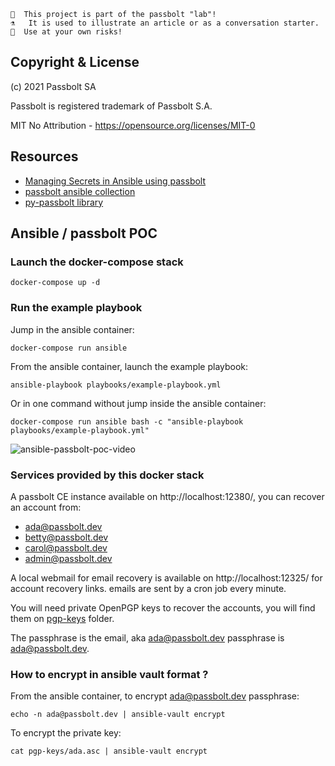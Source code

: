 ```
👩  This project is part of the passbolt "lab"!
⚗️   It is used to illustrate an article or as a conversation starter.
🧪  Use at your own risks!
```

## Copyright & License

(c) 2021 Passbolt SA

Passbolt is registered trademark of Passbolt S.A.

MIT No Attribution - https://opensource.org/licenses/MIT-0

## Resources

* [Managing Secrets in Ansible using passbolt](https://blog.passbolt.com/managing-secrets-in-ansible-using-passbolt-87af031ceab6)
* [passbolt ansible collection](https://galaxy.ansible.com/anatomicjc/passbolt)
* [py-passbolt library](https://pypi.org/project/py-passbolt/)

## Ansible / passbolt POC

### Launch the docker-compose stack

```
docker-compose up -d
```

### Run the example playbook

Jump in the ansible container:

```
docker-compose run ansible
```

From the ansible container, launch the example playbook:

```
ansible-playbook playbooks/example-playbook.yml
```

Or in one command without jump inside the ansible container:

```
docker-compose run ansible bash -c "ansible-playbook playbooks/example-playbook.yml"
```

![ansible-passbolt-poc-video](ansible-passbolt-poc.gif)

### Services provided by this docker stack

A passbolt CE instance available on http://localhost:12380/, you can recover an account from:

* ada@passbolt.dev
* betty@passbolt.dev
* carol@passbolt.dev
* admin@passbolt.dev

A local webmail for email recovery is available on http://localhost:12325/ for account recovery links. emails are sent by a cron job every minute.

You will need private OpenPGP keys to recover the accounts, you will find them on [pgp-keys](pgp-keys) folder.

The passphrase is the email, aka ada@passbolt.dev passphrase is ada@passbolt.dev.

### How to encrypt in ansible vault format ?

From the ansible container, to encrypt ada@passbolt.dev passphrase:

```
echo -n ada@passbolt.dev | ansible-vault encrypt
```

To encrypt the private key:

```
cat pgp-keys/ada.asc | ansible-vault encrypt
```
